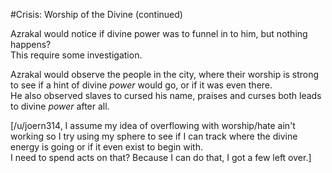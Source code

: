 #Crisis: Worship of the Divine (continued)

Azrakal would notice if divine power was to funnel in to him, but nothing happens?  
This require some investigation.

Azrakal would observe the people in the city, where their worship is strong to see if a hint of divine *power* would go, or if it was even there.  
He also observed slaves to cursed his name, praises and curses both leads to divine *power* after all.

[/u/joern314, I assume my idea of overflowing with worship/hate ain't working so I try using my sphere to see if I can track where the divine energy is going or if it even exist to begin with.  
I need to spend acts on that? Because I can do that, I got a few left over.]